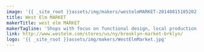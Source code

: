 ```yaml
---
image: '{{ _site_root }}assets/img/makers/westelmMARKET-20140815105202.jpg'
title: West Elm MARKET
makerTitle: west elm MARKET
makerTagline: 'Shops with focus on functional design, local production, entrepreneurship & community'
link: http://www.westelm.com/stores/us/ny/brooklyn-market-brklyn/
logo: '{{ _site_root }}assets/img/makers/WestElmMarket.jpg'
---
```

